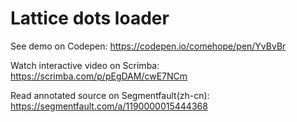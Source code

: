 # Lattice dots loader

See demo on Codepen: https://codepen.io/comehope/pen/YvBvBr

Watch interactive video on Scrimba: https://scrimba.com/p/pEgDAM/cwE7NCm

Read annotated source on Segmentfault(zh-cn): https://segmentfault.com/a/1190000015444368